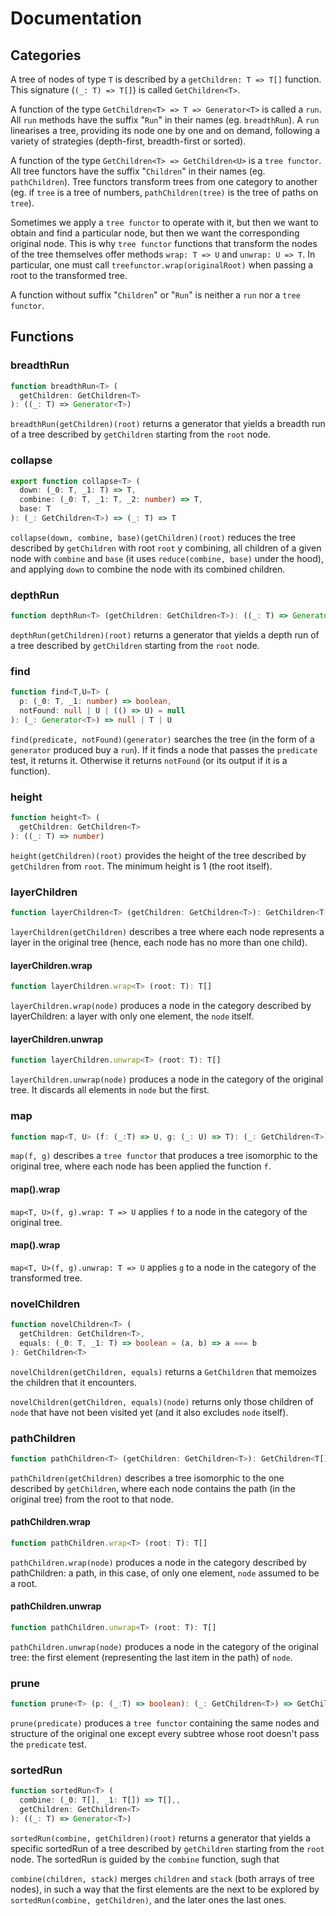 # Documentation

## Categories

A tree of nodes of type `T` is described by a `getChildren: T => T[]` function. This signature (`(_: T) => T[]`) is called `GetChildren<T>`.

A function of the type `GetChildren<T> => T => Generator<T>` is called a `run`. All `run` methods have the suffix "`Run`" in their names (eg. `breadthRun`). A `run` linearises a tree, providing its node one by one and on demand, following a variety of strategies (depth-first, breadth-first or sorted).

A function of the type `GetChildren<T> => GetChildren<U>` is a `tree functor`. All tree functors have the suffix "`Children`" in their names (eg. `pathChildren`). Tree functors transform trees from one category to another (eg. if `tree` is a tree of numbers, `pathChildren(tree)` is the tree of paths on `tree`).

Sometimes we apply a `tree functor` to operate with it, but then we want to obtain and find a particular node, but then we want the corresponding original node. This is why `tree functor` functions that transform the nodes of the tree themselves offer methods `wrap: T => U` and `unwrap: U => T`. In particular, one must call `treefunctor.wrap(originalRoot)` when passing a root to the transformed tree.

A function without suffix "`Children`" or "`Run`" is neither a `run` nor a `tree functor`.

## Functions

### breadthRun

```typescript
function breadthRun<T> (
  getChildren: GetChildren<T>
): ((_: T) => Generator<T>)
```

`breadthRun(getChildren)(root)` returns a generator that yields a breadth run of a tree described by `getChildren` starting from the `root` node.

### collapse

```typescript
export function collapse<T> (
  down: (_0: T, _1: T) => T,
  combine: (_0: T, _1: T, _2: number) => T,
  base: T
): (_: GetChildren<T>) => (_: T) => T
```

`collapse(down, combine, base)(getChildren)(root)` reduces the tree described by `getChildren` with root `root` y combining, all children of a given node with `combine` and `base` (it uses `reduce(combine, base)` under the hood), and applying `down` to combine the node with its combined children.

### depthRun

```typescript
function depthRun<T> (getChildren: GetChildren<T>): ((_: T) => Generator<T>)
```

`depthRun(getChildren)(root)` returns a generator that yields a depth run of a tree described by `getChildren` starting from the `root` node.

### find

```typescript
function find<T,U=T> (
  p: (_0: T, _1: number) => boolean,
  notFound: null | U | (() => U) = null
): (_: Generator<T>) => null | T | U
```

`find(predicate, notFound)(generator)` searches the tree (in the form of a `generator` produced buy a `run`). If it finds a node that passes the `predicate` test, it returns it. Otherwise it returns `notFound` (or its output if it is a function).

### height

```typescript
function height<T> (
  getChildren: GetChildren<T>
): ((_: T) => number)
```

`height(getChildren)(root)` provides the height of the tree described by `getChildren` from `root`. The minimum height is 1 (the root itself).

### layerChildren

```typescript
function layerChildren<T> (getChildren: GetChildren<T>): GetChildren<T[]>
```

`layerChildren(getChildren)` describes a tree where each node represents a layer in the original tree (hence, each node has no more than one child).


#### layerChildren.wrap

```typescript
function layerChildren.wrap<T> (root: T): T[]
```

`layerChildren.wrap(node)` produces a node in the category described by layerChildren: a layer with only one element, the `node` itself.

#### layerChildren.unwrap

```typescript
function layerChildren.unwrap<T> (root: T): T[]
```

`layerChildren.unwrap(node)` produces a node in the category of the original tree. It discards all elements in `node` but the first.

### map

```typescript
function map<T, U> (f: (_:T) => U, g: (_: U) => T): (_: GetChildren<T>) => GetChildren<U>
```

`map(f, g)` describes a `tree functor` that produces a tree isomorphic to the original tree, where each node has been applied the function `f`.

#### map().wrap

`map<T, U>(f, g).wrap: T => U` applies `f` to a node in the category of the original tree.

#### map().wrap

`map<T, U>(f, g).unwrap: T => U` applies `g` to a node in the category of the transformed tree.

### novelChildren

```typescript
function novelChildren<T> (
  getChildren: GetChildren<T>,
  equals: (_0: T, _1: T) => boolean = (a, b) => a === b
): GetChildren<T>
```

`novelChildren(getChildren, equals)` returns a `GetChildren` that memoizes the children that it encounters.

`novelChildren(getChildren, equals)(node)` returns only those children of `node` that have not been visited yet (and it also excludes `node` itself).

### pathChildren

```typescript
function pathChildren<T> (getChildren: GetChildren<T>): GetChildren<T[]>
```

`pathChildren(getChildren)` describes a tree isomorphic to the one described by `getChildren`, where each node contains the path (in the original tree) from the root to that node.

#### pathChildren.wrap

```typescript
function pathChildren.wrap<T> (root: T): T[]
```

`pathChildren.wrap(node)` produces a node in the category described by pathChildren: a path, in this case, of only one element, `node` assumed to be a root.

#### pathChildren.unwrap

```typescript
function pathChildren.unwrap<T> (root: T): T[]
```

`pathChildren.unwrap(node)` produces a node in the category of the original tree: the first element (representing the last item in the path) of `node`.

### prune

```typescript
function prune<T> (p: (_:T) => boolean): (_: GetChildren<T>) => GetChildren<T>
```

`prune(predicate)` produces a `tree functor` containing the same nodes and structure of the original one except every subtree whose root doesn't pass the `predicate` test.

### sortedRun

```typescript
function sortedRun<T> (
  combine: (_0: T[], _1: T[]) => T[],,
  getChildren: GetChildren<T>
): ((_: T) => Generator<T>)
```

`sortedRun(combine, getChildren)(root)` returns a generator that yields a specific sortedRun of a tree described by `getChildren` starting from the `root` node. The sortedRun is guided by the `combine` function, sugh that

`combine(children, stack)` merges `children` and `stack` (both arrays of tree nodes), in such a way that the first elements are the next to be explored by `sortedRun(combine, getChildren)`, and the later ones the last ones.
